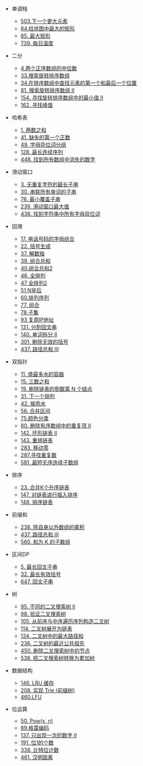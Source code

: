 * 单调栈
    * [503.下一个更大元素](/LeetCode/Hot100/单调栈/503.%20下一个更大元素%20II%20.md)
    * [84.柱状图中最大的矩形](/LeetCode/Hot100/单调栈/84.%20柱状图中最大的矩形.md)
    * [85. 最大矩形](/LeetCode/Hot100/单调栈/85.%20最大矩形%20.md)
    * [739. 每日温度 ](/LeetCode/Hot100/单调栈/739.%20每日温度%20.md)

* 二分
    * [4.两个正序数组的中位数](/LeetCode/Hot100/二分/4.两个正序数组的中位数.md)
    * [33.搜索旋转排序数组](/LeetCode/Hot100/二分/33.搜索旋转排序数组.md)
    * [34.在排序数组中查找元素的第一个和最后一个位置](/LeetCode/Hot100/二分/34.在排序数组中查找元素的第一个和最后一个位置.md)
    * [81. 搜索旋转排序数组 II](/LeetCode/Hot100/二分/81.%20搜索旋转排序数组%20II.md)
    * [154. 寻找旋转排序数组中的最小值 II](/LeetCode/Hot100/二分/154.%20寻找旋转排序数组中的最小值%20II.md)
    * [162. 寻找峰值](/LeetCode/Hot100/二分/162.%20寻找峰值.md)

* 哈希表
    * [1. 两数之和](/LeetCode/Hot100/哈希表/1.%20两数之和.md)
    * [41. 缺失的第一个正数](/LeetCode/Hot100/哈希表/41.%20缺失的第一个正数.md)
    * [49. 字母异位词分组](/LeetCode/Hot100/哈希表/49.%20字母异位词分组.md)
    * [128. 最长连续序列](/LeetCode/Hot100/哈希表/128.%20最长连续序列.md)
    * [448. 找到所有数组中消失的数字](/LeetCode/Hot100/哈希表/448.%20找到所有数组中消失的数字.md)


* 滑动窗口
    * [3. 无重复字符的最长子串](/LeetCode/Hot100/滑动窗口/3.%20无重复字符的最长子串.md) 
    * [30. 串联所有单词的子串](/LeetCode/Hot100/滑动窗口/30.%20串联所有单词的子串.md) 
    * [76. 最小覆盖子串 ](/LeetCode/Hot100/滑动窗口/76.%20最小覆盖子串%20.md) 
    * [239. 滑动窗口最大值](/LeetCode/Hot100/滑动窗口/239.%20滑动窗口最大值.md) 
    * [438. 找到字符串中所有字母异位词](/LeetCode/Hot100/滑动窗口/438.%20找到字符串中所有字母异位词.md) 

* 回溯
    * [17. 电话号码的字母组合](/LeetCode/Hot100/回溯/17.%20电话号码的字母组合.md)
    * [22. 括号生成](/LeetCode/Hot100/回溯/22.%20括号生成.md)
    * [37. 解数独](/LeetCode/Hot100/回溯/37.%20解数独.md)
    * [39. 组合总和](/LeetCode/Hot100/回溯/39.%20组合总和.md)
    * [40.组合总和2](/LeetCode/Hot100/回溯/40.组合总和2.md)
    * [46. 全排列](/LeetCode/Hot100/回溯/46.%20全排列.md)
    * [47 全排列2](/LeetCode/Hot100/回溯/47%20全排列2.md)
    * [51 N皇后](/LeetCode/Hot100/回溯/51%20N皇后.md)
    * [60.排列序列](/LeetCode/Hot100/回溯/60.%20排列序列.md)
    * [77. 组合 ](/LeetCode/Hot100/回溯/77.%20组合%20.md)
    * [78.子集](/LeetCode/Hot100/回溯/78.子集.md)
    * [93 复原IP地址](/LeetCode/Hot100/回溯/93%20复原IP地址.md)
    * [131. 分割回文串 ](/LeetCode/Hot100/回溯/131.%20分割回文串%20.md)
    * [140. 单词拆分 II ](/LeetCode/Hot100/回溯/140.%20单词拆分%20II%20.md)
    * [301. 删除无效的括号](/LeetCode/Hot100/回溯/301.%20删除无效的括号.md)
    * [437. 路径总和 III ](/LeetCode/Hot100/回溯/437.%20路径总和%20III%20.md)

* 双指针
    * [11. 盛最多水的容器](/LeetCode/Hot100/双指针/11.%20盛最多水的容器.md)
    * [15. 三数之和 ](/LeetCode/Hot100/双指针/15.%20三数之和%20.md)
    * [19. 删除链表的倒数第 N 个结点](/LeetCode/Hot100/双指针/19.%20删除链表的倒数第%20N%20个结点.md)
    * [31. 下一个排列 ](/LeetCode/Hot100/双指针/31.%20下一个排列%20.md)
    * [42. 接雨水 ](/LeetCode/Hot100/双指针/42.%20接雨水%20.md)
    * [56. 合并区间](/LeetCode/Hot100/双指针/56.%20合并区间.md)
    * [75.颜色分类](/LeetCode/Hot100/双指针/75.颜色分类.md)
    * [80. 删除有序数组中的重复项 II](/LeetCode/Hot100/双指针/80.%20删除有序数组中的重复项%20II.md)
    * [142. 环形链表 II](/LeetCode/Hot100/双指针/142.%20环形链表%20II.md)
    * [143. 重排链表 ](/LeetCode/Hot100/双指针/143.%20重排链表%20.md)
    * [283. 移动零](/LeetCode/Hot100/双指针/283.%20移动零.md)
    * [287.寻找重复数](/LeetCode/Hot100/双指针/287.寻找重复数.md)
    * [581. 最短无序连续子数组 ](/LeetCode/Hot100/双指针/581.%20最短无序连续子数组%20.md)

* 排序
    * [23. 合并K个升序链表](/LeetCode/Hot100/排序/23.%20合并K个升序链表.md)
    * [147. 对链表进行插入排序](/LeetCode/Hot100/排序/147.%20对链表进行插入排序.md)
    * [148. 排序链表 ](/LeetCode/Hot100/排序/148.%20排序链表%20.md)

* 前缀和
    * [238. 除自身以外数组的乘积 ](/LeetCode/Hot100/前缀和/238.%20除自身以外数组的乘积%20.md)
    * [437. 路径总和 III  ](/LeetCode/Hot100/前缀和/437.%20路径总和%20III%20.md)
    * [560. 和为 K 的子数组  ](/LeetCode/Hot100/前缀和/560.%20和为%20K%20的子数组%20.md)

* 区间DP
    * [5. 最长回文子串 ](/LeetCode/Hot100/区间DP/5.%20最长回文子串%20.md)
    * [32. 最长有效括号 ](/LeetCode/Hot100/区间DP/32.%20最长有效括号%20.md)
    * [647. 回文子串 ](/LeetCode/Hot100/区间DP/647.%20回文子串%20.md)

* 树
    * [95. 不同的二叉搜索树 II](/LeetCode/Hot100/树/95.%20不同的二叉搜索树%20II.md)
    * [98. 验证二叉搜索树 ](/LeetCode/Hot100/树/98.%20验证二叉搜索树%20.md)
    * [105. 从前序与中序遍历序列构造二叉树](/LeetCode/Hot100/树/105.%20从前序与中序遍历序列构造二叉树.md)
    * [114. 二叉树展开为链表 ](/LeetCode/Hot100/树/114.%20二叉树展开为链表%20.md)
    * [124. 二叉树中的最大路径和](/LeetCode/Hot100/树/124.%20二叉树中的最大路径和.md)
    * [236. 二叉树的最近公共祖先 ](/LeetCode/Hot100/树/236.%20二叉树的最近公共祖先%20.md)
    * [450. 删除二叉搜索树中的节点](/LeetCode/Hot100/树/450.%20删除二叉搜索树中的节点.md)
    * [538. 把二叉搜索树转换为累加树](/LeetCode/Hot100/树/538.%20把二叉搜索树转换为累加树.md)

* 数据结构
    * [146. LRU 缓存 ](/LeetCode/Hot100/数据结构/146.%20LRU%20缓存%20.md) 
    * [208. 实现 Trie (前缀树)](/LeetCode/Hot100/数据结构/208.%20实现%20Trie%20(前缀树).md)
    * [460.LFU](/LeetCode/Hot100/数据结构/460.LFU.md)

* 位运算
    * [50. Pow(x, n)](/LeetCode/Hot100/位运算/50.%20Pow(x,%20n).md)
    * [89.格雷编码](/LeetCode/Hot100/位运算/89.格雷编码.md)
    * [137. 只出现一次的数字 II](/LeetCode/Hot100/位运算/137.%20只出现一次的数字%20II.md)
    * [191. 位1的个数](/LeetCode/Hot100/位运算/191.%20位1的个数.md)
    * [338. 比特位计数](/LeetCode/Hot100/位运算/338.%20比特位计数.md)
    * [461. 汉明距离](/LeetCode/Hot100/位运算/461.%20汉明距离.md)